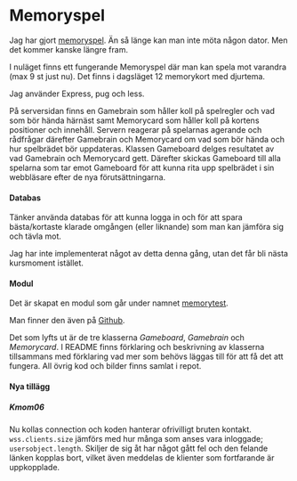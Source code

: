# Memoryspel
Jag har gjort [memoryspel](http://82.102.5.98:8001/). Än så länge kan man inte möta någon dator. Men det kommer kanske längre fram.

I nuläget finns ett fungerande Memoryspel där man kan spela mot varandra (max 9 st just nu). Det finns i dagsläget 12 memorykort med djurtema.

Jag använder Express, pug och less.

På serversidan finns en Gamebrain som håller koll på spelregler och vad som bör hända härnäst samt Memorycard som håller koll på kortens positioner och innehåll. Servern reagerar på spelarnas agerande och rådfrågar därefter Gamebrain och Memorycard om vad som bör hända och hur spelbrädet bör uppdateras. Klassen Gameboard delges resultatet av vad Gamebrain och Memorycard gett. Därefter skickas Gameboard till alla spelarna som tar emot Gameboard för att kunna rita upp spelbrädet i sin webbläsare efter de nya förutsättningarna.

#### Databas
Tänker använda databas för att kunna logga in och för att spara bästa/kortaste klarade omgången (eller liknande) som man kan jämföra sig och tävla mot.

Jag har inte implementerat något av detta denna gång, utan det får bli nästa kursmoment istället.

#### Modul
Det är skapat en modul som går under namnet [memorytest](https://www.npmjs.com/package/memorytest#gameboard).

Man finner den även på [Github](https://github.com/bredsjomagnus/memorytest).

Det som lyfts ut är de tre klasserna *Gameboard*, *Gamebrain* och *Memorycard*. I README finns förklaring och beskrivning av klasserna tillsammans med förklaring vad mer som behövs läggas till för att få det att fungera. All övrig kod och bilder finns samlat i repot.

#### Nya tillägg
##### Kmom06
Nu kollas connection och koden hanterar ofrivilligt bruten kontakt. `wss.clients.size` jämförs med hur många som anses vara inloggade; `usersobject.length`. Skiljer de sig åt har något gått fel och den felande länken kopplas bort, vilket även meddelas de klienter som fortfarande är uppkopplade.
